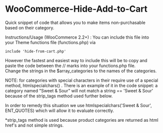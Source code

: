 WooCommerce-Hide-Add-to-Cart
============================

Quick snippet of code that allows you to make items non-purchasable based on their category.




Instructions/Usage (WooCommerce 2.2+) :
You can include this file into your Theme functions file (functions.php) via 

	include 'hide-from-cart.php'


However the fastest and easiest way to include this will be to copy and paste the code between the // marks into your functions.php file.  
Change the strings in the $array_categories to the names of the categories.


NOTE: for categories with special characters in their require use of a special method, htmlspecialchars()  .  There is an example of it in the code snippet: a category named "Sweet & Sour" will not match a string == 'Sweet & Sour' because of the strip_tags method used further below.  

In order to remedy this situation we use htmlspecialchars('Sweet & Sour', ENT_QUOTES) which will allow it to evaluate correctly.

*strip_tags method is used because product categories are returned as html href's and not simple strings.
